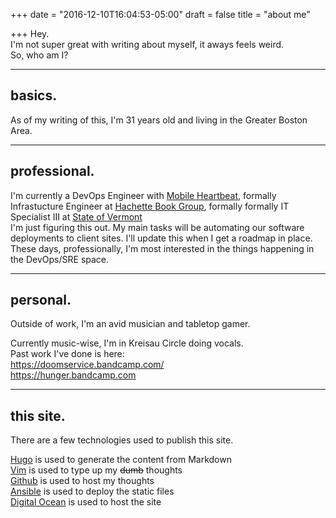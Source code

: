 +++
date = "2016-12-10T16:04:53-05:00"
draft = false
title = "about me"

+++
Hey. <br />
I'm not super great with writing about myself, it aways feels weird. <br />
So, who am I?

---

## basics.

As of my writing of this, I'm 31 years old and living in the Greater Boston Area.

---

## professional.

I'm currently a DevOps Engineer with [Mobile Heartbeat](http://www.mobileheartbeat.com/), formally Infrastucture Engineer at [Hachette Book Group](www.hachettebookgroup.com),
formally formally IT Specialist III at [State of Vermont](www.vermont.gov) <br />
I'm just figuring this out. My main tasks will be automating our software deployments to client sites. I'll update this when I get a roadmap in place. <br />
These days, professionally, I'm most interested in the things happening in the DevOps/SRE space.

---

## personal.

Outside of work, I'm an avid musician and tabletop gamer.

Currently music-wise, I'm in Kreisau Circle doing vocals. <br />
Past work I've done is here:<br />
https://doomservice.bandcamp.com/ <br />
https://hunger.bandcamp.com

---

## this site.

There are a few technologies used to publish this site.

[Hugo](https://gohugo.io/) is used to generate the content from Markdown <br />
[Vim](http://www.vim.org/) is used to type up my ~~dumb~~ thoughts <br />
[Github](https://github.com/) is used to host my thoughts <br />
[Ansible](https://www.ansible.com/) is used to deploy the static files <br />
[Digital Ocean](https://digitalocean.com) is used to host the site
